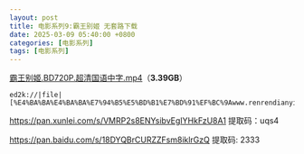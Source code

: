 ```yaml
---
layout: post
title: 电影系列9:霸王别姬 无套路下载
date: 2025-03-09 05:40:00 +0800
categories: [电影系列]
tags: [电影系列]
---
```


[霸王别姬.BD720P.超清国语中字.mp4](ed2k://|file|[人人电影网：www.renrendianyingwang.cn]霸王别姬.BD720P.超清国语中字.mp4|3639212957|96C9B8611778ADD3C146C439353290C1|h=H4DAJWQOJ7OKRRPF47X66QWFDBGKWN33|/)（**3.39GB**）
```
ed2k://|file|[%E4%BA%BA%E4%BA%BA%E7%94%B5%E5%BD%B1%E7%BD%91%EF%BC%9Awww.renrendianyingwang.cn]%E9%9C%B8%E7%8E%8B%E5%88%AB%E5%A7%AC.BD720P.%E8%B6%85%E6%B8%85%E5%9B%BD%E8%AF%AD%E4%B8%AD%E5%AD%97.mp4|3639212957|96C9B8611778ADD3C146C439353290C1|h=H4DAJWQOJ7OKRRPF47X66QWFDBGKWN33|/
```
https://pan.xunlei.com/s/VMRP2s8ENYsibvEgIYHkFzU8A1  提取码：uqs4

https://pan.baidu.com/s/18DYQBrCURZZFsm8iklrGzQ 提取码: 2333